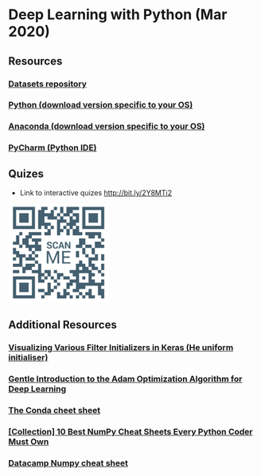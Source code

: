 # Deep Learning with Python (Mar 2020)

## Resources
### [Datasets repository](https://kwseow.github.io/)

### [Python (download version specific to your OS)](https://www.python.org/downloads/)

### [Anaconda (download version specific to your OS)](https://www.anaconda.com/)

### [PyCharm (Python IDE)](https://www.jetbrains.com/pycharm/)

## Quizes
+ Link to interactive quizes http://bit.ly/2Y8MTi2  
<img src="quiz_qr.png" alt="quiz qr code" width="40%"/>

## Additional Resources

### [Visualizing Various Filter Initializers in Keras (He uniform initialiser)](https://blog.goodaudience.com/visualizing-various-filter-initializers-in-keras-ca14c996db22)

### [Gentle Introduction to the Adam Optimization Algorithm for Deep Learning](https://machinelearningmastery.com/adam-optimization-algorithm-for-deep-learning/)

### [The Conda cheet sheet](https://docs.conda.io/projects/conda/en/4.6.0/_downloads/52a95608c49671267e40c689e0bc00ca/conda-cheatsheet.pdf)

### [[Collection] 10 Best NumPy Cheat Sheets Every Python Coder Must Own](https://blog.finxter.com/collection-10-best-numpy-cheat-sheets-every-python-coder-must-own/)

### [Datacamp Numpy cheat sheet](Numpy_Python_Cheat_Sheet.pdf)



